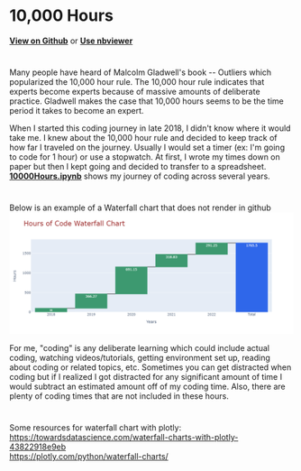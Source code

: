 # 10,000 Hours
**[View on Github](10000Hours.ipynb)** or **[Use nbviewer](https://nbviewer.org/github/dfreeman500/10000-Hours/blob/master/10000Hours.ipynb)**
#
Many people have heard of Malcolm Gladwell's book -- Outliers which popularized the 10,000 hour rule. The 10,000 hour rule indicates that experts become experts because of massive amounts of deliberate practice. Gladwell makes the case that 10,000 hours seems to be the time period it takes to become an expert.

When I started this coding journey in late 2018, I didn't know where it would take me. I knew about the 10,000 hour rule and decided to keep track of how far I traveled on the journey. Usually I would set a timer (ex: I'm going to code for 1 hour) or use a stopwatch. At first, I wrote my times down on paper but then I kept going and decided to transfer to a spreadsheet. **[10000Hours.ipynb](10000Hours.ipynb)** shows my journey of coding across several years. 
#
Below is an example of a Waterfall chart that does not render in github
![Waterfall Chart](images/newplot.png) 


For me, "coding" is any deliberate learning which could include actual coding, watching videos/tutorials, getting environment set up, reading about coding or related topics, etc. Sometimes you can get distracted when coding but if I realized I got distracted for any significant amount of time I would subtract an estimated amount off of my coding time. Also, there are plenty of coding times that are not included in these hours. 




#
Some resources for waterfall chart with plotly:  
https://towardsdatascience.com/waterfall-charts-with-plotly-43822918e9eb  
 https://plotly.com/python/waterfall-charts/

